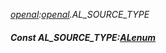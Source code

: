 _[openal](../../modules/openal/openal-module.md):[openal](../../modules/openal/openal-module.md).AL\_SOURCE\_TYPE_
##### Const AL\_SOURCE\_TYPE:[ALenum](../../modules/openal/openal-alenum.md)
